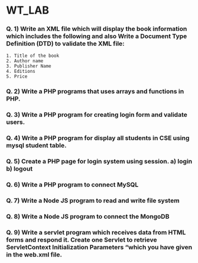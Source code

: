# WT_LAB
### Q. 1) Write an XML file which will display the book information which includes the following and also Write a Document Type Definition (DTD) to validate the XML file:
```
1. Title of the book
2. Author name
3. Publisher Name
4. Editions
5. Price
```
### Q. 2) Write a PHP programs that uses arrays and functions in PHP.

### Q. 3) Write a PHP program for creating login form and validate users.

### Q. 4) Write a PHP program for display all students in CSE using mysql student table.

### Q. 5) Create a PHP page for login system using session. a) login b) logout

### Q. 6) Write a PHP program to connect MySQL

### Q. 7) Write a Node JS program to read and write file system

### Q. 8) Write a Node JS program to connect the MongoDB

### Q. 9) Write a servlet program which receives data from HTML forms and respond it. Create one Servlet to retrieve ServletContext Initialization Parameters “which you have given in the web.xml file.
